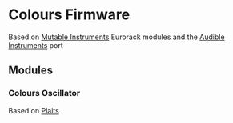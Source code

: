 
# Colours Firmware

Based on [Mutable Instruments](https://mutable-instruments.net/) Eurorack modules and the [Audible Instruments](https://github.com/VCVRack/AudibleInstruments) port

## Modules

### Colours Oscillator
Based on [Plaits](https://mutable-instruments.net/modules/plaits)